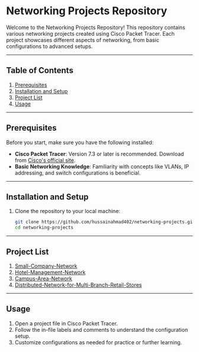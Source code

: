 # Networking Projects Repository

Welcome to the Networking Projects Repository! This repository contains various networking projects created using Cisco Packet Tracer. Each project showcases different aspects of networking, from basic configurations to advanced setups.

---

## Table of Contents
1. [Prerequisites](#prerequisites)
2. [Installation and Setup](#installation-and-setup)
3. [Project List](#project-list)
4. [Usage](#usage)

---

## Prerequisites

Before you start, make sure you have the following installed:
- **Cisco Packet Tracer**: Version 7.3 or later is recommended. Download from [Cisco's official site](https://www.netacad.com/courses/packet-tracer).
- **Basic Networking Knowledge**: Familiarity with concepts like VLANs, IP addressing, and switch configurations is beneficial.

---

## Installation and Setup

1. Clone the repository to your local machine:
   ```bash
   git clone https://github.com/hussainahmad402/networking-projects.git
   cd networking-projects
   
---

## Project List

1. [Small-Company-Network](https://github.com/hussainahmad402/Networking-Projects/tree/main/Small-Company-Network)
2. [Hotel-Management-Network](https://github.com/hussainahmad402/Networking-Projects/tree/main/Hotel-Management-Network)
2. [Campus-Area-Network](https://github.com/hussainahmad402/Networking-Projects/tree/main/Campus-Area-Network)
2. [Distributed-Network-for-Multi-Branch-Retail-Stores](https://github.com/hussainahmad402/Networking-Projects/tree/main/Distributed-Network-for-Multi-Branch-Retail-Stores)

---

## Usage

   1. Open a project file in Cisco Packet Tracer.
   2. Follow the in-file labels and comments to understand the configuration setup.
   3. Customize configurations as needed for practice or further learning.

